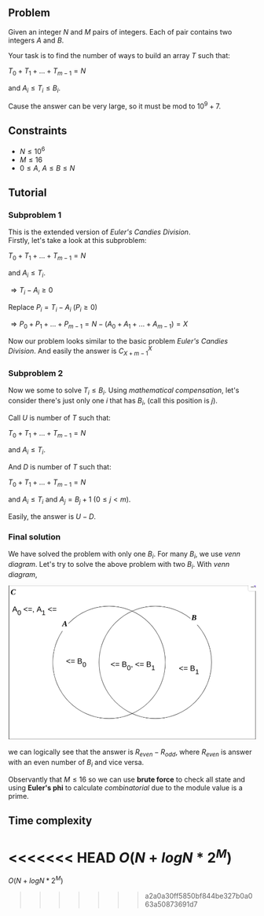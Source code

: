 ## Problem
Given an integer $N$ and $M$ pairs of integers. Each of pair contains two integers $A$ and $B$.

Your task is to find the number of ways to build an array $T$ such that:

$T_0 + T_1 + ... + T_{m-1} = N$  

and $A_i \leq T_i \leq B_i$.

Cause the answer can be very large, so it must be mod to $10^9 + 7$.

## Constraints
- $N \leq 10^6$
- $M \leq 16$
- $0 \leq A$, $A \leq B \leq N$

## Tutorial
### Subproblem 1
This is the extended version of *Euler's Candies Division*.  
Firstly, let's take a look at this subproblem:

$T_0 + T_1 + ... + T_{m-1} = N$  
 
and $A_i \leq T_i$.

$\Rightarrow T_i - A_i \geq 0$

Replace $P_i = T_i - A_i$ $(P_i \geq 0)$

$\Rightarrow P_0 + P_1 + ... + P_{m-1} = N - (A_0 + A_1 + ... + A_{m-1}) = X$

Now our problem looks similar to the basic problem *Euler's Candies Division*. And easily the answer is $C_{X + m - 1}^X$

### Subproblem 2
Now we some to solve $T_i \leq B_i$. Using *mathematical compensation*, let's consider there's just only one $i$ that has $B_i$, (call this position is $j$). 

Call $U$ is number of $T$ such that:

$T_0 + T_1 + ... + T_{m-1} = N$  
 
and $A_i \leq T_i$.


And $D$ is number of $T$ such that:

$T_0 + T_1 + ... + T_{m-1} = N$  
 
and $A_i \leq T_i$ and $A_j = B_j + 1$ $(0 \leq j < m)$.

Easily, the answer is $U - D$.

### Final solution
We have solved the problem with only one $B_i$. For many $B_i$, we use *venn diagram*. Let's try to solve the above problem with two $B_i$. With *venn diagram*, 

![](img/venn.png)

we can logically see that the answer is $R_{even} - R_{odd}$, where $R_{even}$ is answer with an even number of $B_i$ and vice versa. 

Observantly that $M \leq 16$ so we can use **brute force** to check all state and using **Euler's phi** to calculate *combinatorial* due to the module value is a prime.

## Time complexity
<<<<<<< HEAD
$O(N + logN*2^M)$
=======
$O(N + logN*2^M)$
>>>>>>> a2a0a30ff5850bf844be327b0a063a50873691d7
